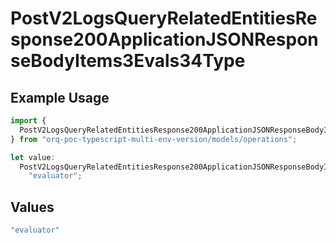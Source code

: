 # PostV2LogsQueryRelatedEntitiesResponse200ApplicationJSONResponseBodyItems3Evals34Type

## Example Usage

```typescript
import {
  PostV2LogsQueryRelatedEntitiesResponse200ApplicationJSONResponseBodyItems3Evals34Type,
} from "orq-poc-typescript-multi-env-version/models/operations";

let value:
  PostV2LogsQueryRelatedEntitiesResponse200ApplicationJSONResponseBodyItems3Evals34Type =
    "evaluator";
```

## Values

```typescript
"evaluator"
```